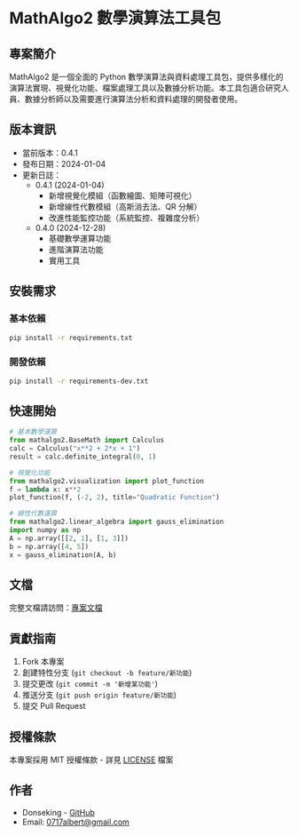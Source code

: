 # MathAlgo2 數學演算法工具包

## 專案簡介

MathAlgo2 是一個全面的 Python 數學演算法與資料處理工具包，提供多樣化的演算法實現、視覺化功能、檔案處理工具以及數據分析功能。本工具包適合研究人員、數據分析師以及需要進行演算法分析和資料處理的開發者使用。

## 版本資訊

- 當前版本：0.4.1
- 發布日期：2024-01-04
- 更新日誌：
  - 0.4.1 (2024-01-04)
    - 新增視覺化模組（函數繪圖、矩陣可視化）
    - 新增線性代數模組（高斯消去法、QR 分解）
    - 改進性能監控功能（系統監控、複雜度分析）
  - 0.4.0 (2024-12-28)
    - 基礎數學運算功能
    - 進階演算法功能
    - 實用工具

## 安裝需求

### 基本依賴

```bash
pip install -r requirements.txt
```

### 開發依賴

```bash
pip install -r requirements-dev.txt
```

## 快速開始

```python
# 基本數學運算
from mathalgo2.BaseMath import Calculus
calc = Calculus("x**2 + 2*x + 1")
result = calc.definite_integral(0, 1)

# 視覺化功能
from mathalgo2.visualization import plot_function
f = lambda x: x**2
plot_function(f, (-2, 2), title="Quadratic Function")

# 線性代數運算
from mathalgo2.linear_algebra import gauss_elimination
import numpy as np
A = np.array([[2, 1], [1, 3]])
b = np.array([4, 5])
x = gauss_elimination(A, b)
```

## 文檔

完整文檔請訪問：[專案文檔](docs/build/html/index.html)

## 貢獻指南

1. Fork 本專案
2. 創建特性分支 (`git checkout -b feature/新功能`)
3. 提交更改 (`git commit -m '新增某功能'`)
4. 推送分支 (`git push origin feature/新功能`)
5. 提交 Pull Request

## 授權條款

本專案採用 MIT 授權條款 - 詳見 [LICENSE](LICENSE) 檔案

## 作者

- Donseking - [GitHub](https://github.com/Donseking)
- Email: 0717albert@gmail.com
